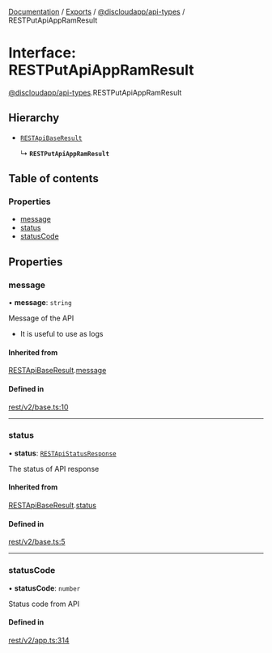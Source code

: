 [Documentation](../README.md) / [Exports](../modules.md) / [@discloudapp/api-types](../modules/discloudapp_api_types.md) / RESTPutApiAppRamResult

# Interface: RESTPutApiAppRamResult

[@discloudapp/api-types](../modules/discloudapp_api_types.md).RESTPutApiAppRamResult

## Hierarchy

- [`RESTApiBaseResult`](discloudapp_api_types.RESTApiBaseResult.md)

  ↳ **`RESTPutApiAppRamResult`**

## Table of contents

### Properties

- [message](discloudapp_api_types.RESTPutApiAppRamResult.md#message)
- [status](discloudapp_api_types.RESTPutApiAppRamResult.md#status)
- [statusCode](discloudapp_api_types.RESTPutApiAppRamResult.md#statuscode)

## Properties

### message

• **message**: `string`

Message of the API
- It is useful to use as logs

#### Inherited from

[RESTApiBaseResult](discloudapp_api_types.RESTApiBaseResult.md).[message](discloudapp_api_types.RESTApiBaseResult.md#message)

#### Defined in

[rest/v2/base.ts:10](https://github.com/discloud/discloud.app/blob/ee3bbd2/packages/api-types/rest/v2/base.ts#L10)

___

### status

• **status**: [`RESTApiStatusResponse`](../modules/discloudapp_api_types.md#restapistatusresponse)

The status of API response

#### Inherited from

[RESTApiBaseResult](discloudapp_api_types.RESTApiBaseResult.md).[status](discloudapp_api_types.RESTApiBaseResult.md#status)

#### Defined in

[rest/v2/base.ts:5](https://github.com/discloud/discloud.app/blob/ee3bbd2/packages/api-types/rest/v2/base.ts#L5)

___

### statusCode

• **statusCode**: `number`

Status code from API

#### Defined in

[rest/v2/app.ts:314](https://github.com/discloud/discloud.app/blob/ee3bbd2/packages/api-types/rest/v2/app.ts#L314)

